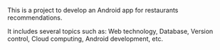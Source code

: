 This is a project to develop an Android app for restaurants recommendations.

It includes several topics such as: Web technology, Database, Version control, Cloud computing, Android development, etc.

